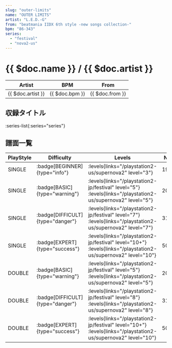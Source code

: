 ```yaml
---
slug: "outer-limits"
name: "OUTER LIMITS"
artist: "L.E.D.-G"
from: "beatmania IIDX 6th style -new songs collection-"
bpm: "86-343"
series:
  - "festival"
  - "nova2-us"
---
```


# {{ $doc.name }} / {{ $doc.artist }}

|Artist|BPM|From|
|------|---|----|
|{{ $doc.artist }}|{{ $doc.bpm }}|{{ $doc.from }}|

## 収録タイトル

:series-list{:series="series"}

## 譜面一覧

|PlayStyle|Difficulty|Levels|Notes|Movie|
|---------|----------|------|-----|-----|
|SINGLE| :badge[BEGINNER]{type="info"}| :levels{links="/playstation2-us/supernova2" level="3"}|198/0||
|SINGLE| :badge[BASIC]{type="warning"}| :levels{links="/playstation2-jp/festival" level="5"} :levels{links="/playstation2-us/supernova2" level="5"}|204/87||
|SINGLE| :badge[DIFFICULT]{type="danger"}| :levels{links="/playstation2-jp/festival" level="7"} :levels{links="/playstation2-us/supernova2" level="7"}|311/95||
|SINGLE| :badge[EXPERT]{type="success"}| :levels{links="/playstation2-jp/festival" level="10+"} :levels{links="/playstation2-us/supernova2" level="10"}|501/48||
|DOUBLE| :badge[BASIC]{type="warning"}| :levels{links="/playstation2-jp/festival" level="5"} :levels{links="/playstation2-us/supernova2" level="5"}|204/87||
|DOUBLE| :badge[DIFFICULT]{type="danger"}| :levels{links="/playstation2-jp/festival" level="8"} :levels{links="/playstation2-us/supernova2" level="8"}|311/95||
|DOUBLE| :badge[EXPERT]{type="success"}| :levels{links="/playstation2-jp/festival" level="10+"} :levels{links="/playstation2-us/supernova2" level="10"}|503/27||
